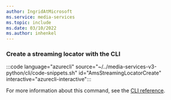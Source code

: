 ```yaml
---
author: IngridAtMicrosoft
ms.service: media-services 
ms.topic: include
ms.date: 03/10/2022
ms.author: inhenkel
---
```


### Create a streaming locator with the CLI

:::code language="azurecli" source="~/../media-services-v3-python/cli/code-snippets.sh" id="AmsStreamingLocatorCreate" interactive="azurecli-interactive":::

For more information about this command, see the [CLI reference](/cli/azure/ams/streaming-locator?view=azure-cli-latest#az-ams-streaming-locator-create).
